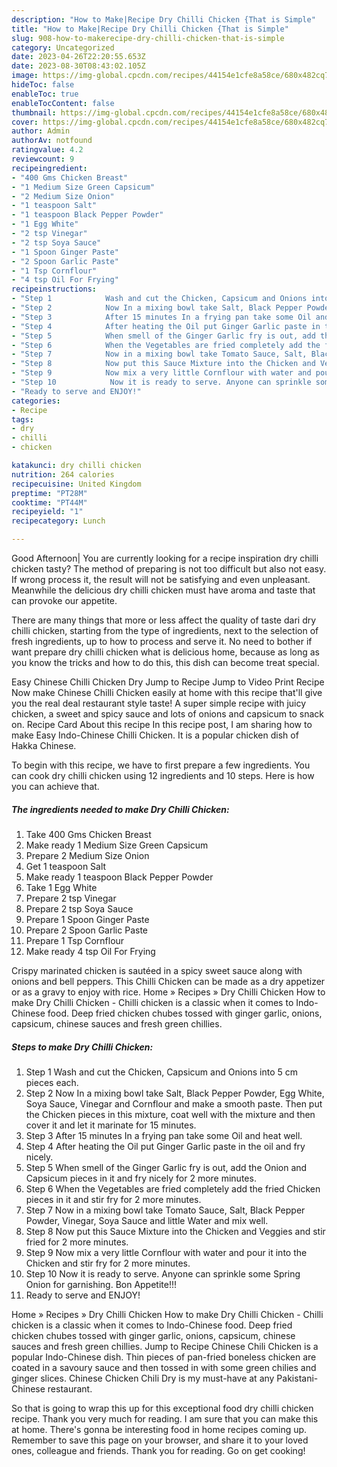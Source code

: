 ```yaml
---
description: "How to Make|Recipe Dry Chilli Chicken {That is Simple"
title: "How to Make|Recipe Dry Chilli Chicken {That is Simple"
slug: 908-how-to-makerecipe-dry-chilli-chicken-that-is-simple
category: Uncategorized
date: 2023-04-26T22:20:55.653Z
date: 2023-08-30T08:43:02.105Z
image: https://img-global.cpcdn.com/recipes/44154e1cfe8a58ce/680x482cq70/dry-chilli-chicken-recipe-main-photo.jpg
hideToc: false
enableToc: true
enableTocContent: false
thumbnail: https://img-global.cpcdn.com/recipes/44154e1cfe8a58ce/680x482cq70/dry-chilli-chicken-recipe-main-photo.jpg
cover: https://img-global.cpcdn.com/recipes/44154e1cfe8a58ce/680x482cq70/dry-chilli-chicken-recipe-main-photo.jpg
author: Admin
authorAv: notfound
ratingvalue: 4.2
reviewcount: 9
recipeingredient:
- "400 Gms Chicken Breast"
- "1 Medium Size Green Capsicum"
- "2 Medium Size Onion"
- "1 teaspoon Salt"
- "1 teaspoon Black Pepper Powder"
- "1 Egg White"
- "2 tsp Vinegar"
- "2 tsp Soya Sauce"
- "1 Spoon Ginger Paste"
- "2 Spoon Garlic Paste"
- "1 Tsp Cornflour"
- "4 tsp Oil For Frying"
recipeinstructions:
- "Step 1            Wash and cut the Chicken, Capsicum and Onions into 5 cm pieces each."
- "Step 2            Now In a mixing bowl take Salt, Black Pepper Powder, Egg White, Soya Sauce, Vinegar and Cornflour and make a smooth paste. Then put the Chicken pieces in this mixture, coat well with the mixture and then cover it and let it marinate for 15 minutes."
- "Step 3            After 15 minutes In a frying pan take some Oil and heat well."
- "Step 4            After heating the Oil put Ginger Garlic paste in the oil and fry nicely."
- "Step 5            When smell of the Ginger Garlic fry is out, add the Onion and Capsicum pieces in it and fry nicely for 2 more minutes."
- "Step 6            When the Vegetables are fried completely add the fried Chicken pieces in it and stir fry for 2 more minutes."
- "Step 7            Now in a mixing bowl take Tomato Sauce, Salt, Black Pepper Powder, Vinegar, Soya Sauce and little Water and mix well."
- "Step 8            Now put this Sauce Mixture into the Chicken and Veggies and stir fried for 2 more minutes."
- "Step 9            Now mix a very little Cornflour with water and pour it into the Chicken and stir fry for 2 more minutes."
- "Step 10            Now it is ready to serve. Anyone can sprinkle some Spring Onion for garnishing. Bon Appetite!!!"
- "Ready to serve and ENJOY!"
categories:
- Recipe
tags:
- dry
- chilli
- chicken

katakunci: dry chilli chicken 
nutrition: 264 calories
recipecuisine: United Kingdom
preptime: "PT28M"
cooktime: "PT44M"
recipeyield: "1"
recipecategory: Lunch

---
```



Good Afternoon| You are currently looking for a recipe inspiration dry chilli chicken tasty? The method of preparing is not too difficult but also not easy. If wrong process it, the result will not be satisfying and even unpleasant. Meanwhile the delicious dry chilli chicken must have aroma and taste that can provoke our appetite.






There are many things that more or less affect the quality of taste dari dry chilli chicken, starting from the type of ingredients, next to the selection of fresh ingredients, up to how to process and serve it. No need to bother if want prepare dry chilli chicken what is delicious home, because as long as you know the tricks and how to do this, this dish can become treat special.


Easy Chinese Chilli Chicken Dry Jump to Recipe Jump to Video Print Recipe Now make Chinese Chilli Chicken easily at home with this recipe that&#39;ll give you the real deal restaurant style taste! A super simple recipe with juicy chicken, a sweet and spicy sauce and lots of onions and capsicum to snack on. Recipe Card About this recipe In this recipe post, I am sharing how to make Easy Indo-Chinese Chilli Chicken. It is a popular chicken dish of Hakka Chinese.


To begin with this recipe, we have to first prepare a few ingredients. You can cook dry chilli chicken using 12 ingredients and 10 steps. Here is how you can achieve that.

<!--inarticleads1-->

##### The ingredients needed to make Dry Chilli Chicken:

1. Take 400 Gms Chicken Breast
1. Make ready 1 Medium Size Green Capsicum
1. Prepare 2 Medium Size Onion
1. Get 1 teaspoon Salt
1. Make ready 1 teaspoon Black Pepper Powder
1. Take 1 Egg White
1. Prepare 2 tsp Vinegar
1. Prepare 2 tsp Soya Sauce
1. Prepare 1 Spoon Ginger Paste
1. Prepare 2 Spoon Garlic Paste
1. Prepare 1 Tsp Cornflour
1. Make ready 4 tsp Oil For Frying


Crispy marinated chicken is sautéed in a spicy sweet sauce along with onions and bell peppers. This Chilli Chicken can be made as a dry appetizer or as a gravy to enjoy with rice. Home » Recipes » Dry Chilli Chicken How to make Dry Chilli Chicken - Chilli chicken is a classic when it comes to Indo-Chinese food. Deep fried chicken chubes tossed with ginger garlic, onions, capsicum, chinese sauces and fresh green chillies. 

<!--inarticleads2-->

##### Steps to make Dry Chilli Chicken:

1. Step 1            Wash and cut the Chicken, Capsicum and Onions into 5 cm pieces each.
1. Step 2            Now In a mixing bowl take Salt, Black Pepper Powder, Egg White, Soya Sauce, Vinegar and Cornflour and make a smooth paste. Then put the Chicken pieces in this mixture, coat well with the mixture and then cover it and let it marinate for 15 minutes.
1. Step 3            After 15 minutes In a frying pan take some Oil and heat well.
1. Step 4            After heating the Oil put Ginger Garlic paste in the oil and fry nicely.
1. Step 5            When smell of the Ginger Garlic fry is out, add the Onion and Capsicum pieces in it and fry nicely for 2 more minutes.
1. Step 6            When the Vegetables are fried completely add the fried Chicken pieces in it and stir fry for 2 more minutes.
1. Step 7            Now in a mixing bowl take Tomato Sauce, Salt, Black Pepper Powder, Vinegar, Soya Sauce and little Water and mix well.
1. Step 8            Now put this Sauce Mixture into the Chicken and Veggies and stir fried for 2 more minutes.
1. Step 9            Now mix a very little Cornflour with water and pour it into the Chicken and stir fry for 2 more minutes.
1. Step 10            Now it is ready to serve. Anyone can sprinkle some Spring Onion for garnishing. Bon Appetite!!!
1. Ready to serve and ENJOY!

Home » Recipes » Dry Chilli Chicken How to make Dry Chilli Chicken - Chilli chicken is a classic when it comes to Indo-Chinese food. Deep fried chicken chubes tossed with ginger garlic, onions, capsicum, chinese sauces and fresh green chillies. Jump to Recipe Chinese Chili Chicken is a popular Indo-Chinese dish. Thin pieces of pan-fried boneless chicken are coated in a savoury sauce and then tossed in with some green chilies and ginger slices. Chinese Chicken Chili Dry is my must-have at any Pakistani-Chinese restaurant. 

So that is going to wrap this up for this exceptional food dry chilli chicken recipe. Thank you very much for reading. I am sure that you can make this at home. There's gonna be interesting food in home recipes coming up. Remember to save this page on your browser, and share it to your loved ones, colleague and friends. Thank you for reading. Go on get cooking!
